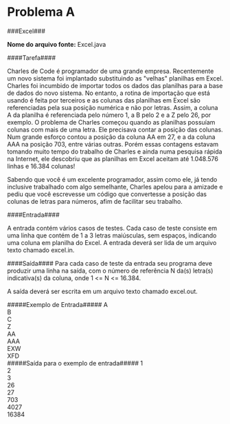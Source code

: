 Problema A
==========

###Excel###

**Nome do arquivo fonte:** Excel.java

####Tarefa####

Charles de Code é programador de uma grande empresa. Recentemente um novo
sistema foi implantado substituindo as "velhas" planilhas em Excel. Charles foi incumbido de
importar todos os dados das planilhas para a base de dados do novo sistema. No entanto, a
rotina de importação que está usando é feita por terceiros e as colunas das planilhas em
Excel são referenciadas pela sua posição numérica e não por letras. Assim, a coluna A da
planilha é referenciada pelo número 1, a B pelo 2 e a Z pelo 26, por exemplo. O problema de
Charles começou quando as planilhas possuíam colunas com mais de uma letra. Ele
precisava contar a posição das colunas. Num grande esforço contou a posição da coluna AA
em 27, e a da coluna AAA na posição 703, entre várias outras. Porém essas contagens
estavam tomando muito tempo do trabalho de Charles e ainda numa pesquisa rápida na
Internet, ele descobriu que as planilhas em Excel aceitam até 1.048.576 linhas e 16.384
colunas!

Sabendo que você é um excelente programador, assim como ele, já tendo inclusive
trabalhado com algo semelhante, Charles apelou para a amizade e pediu que você
escrevesse um código que convertesse a posição das colunas de letras para números, afim
de facilitar seu trabalho.

####Entrada####

A entrada contém vários casos de testes. Cada caso de teste consiste em uma linha
que contém de 1 a 3 letras maiúsculas, sem espaços, indicando uma coluna em planilha do
Excel. A entrada deverá ser lida de um arquivo texto chamado excel.in.

####Saída####
Para cada caso de teste da entrada seu programa deve produzir uma linha na saída,
com o número de referência N da(s) letra(s) indicativa(s) da coluna, onde 1 <= N <= 16.384.

A saída deverá ser escrita em um arquivo texto chamado excel.out.

#####Exemplo de Entrada#####
A  
B  
C  
Z  
AA  
AAA  
EXW  
XFD  
#####Saída para o exemplo de entrada#####
1  
2  
3  
26  
27  
703  
4027  
16384  
